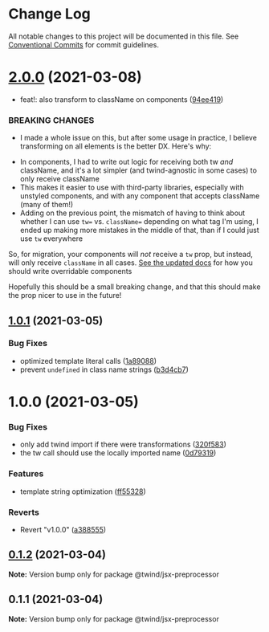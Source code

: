 # Change Log

All notable changes to this project will be documented in this file.
See [Conventional Commits](https://conventionalcommits.org) for commit guidelines.

# [2.0.0](https://github.com/tw-in-js/twind-jsx-preprocessor/compare/v1.0.1...v2.0.0) (2021-03-08)

- feat!: also transform to className on components ([94ee419](https://github.com/tw-in-js/twind-jsx-preprocessor/commit/94ee4190077742a2fa54084240226f8ea2ccd324))

### BREAKING CHANGES

- I made a whole issue on this, but after some usage in practice, I believe transforming on all elements is the better DX. Here's why:

* In components, I had to write out logic for receiving both tw _and_ className, and it's a lot simpler (and twind-agnostic in some cases) to only receive className
* This makes it easier to use with third-party libraries, especially with unstyled components, and with any component that accepts className (many of them!)
* Adding on the previous point, the mismatch of having to think about whether I can use `tw=` vs. `className=` depending on what tag I'm using, I ended up making more mistakes in the middle of that, than if I could just use `tw` everywhere

So, for migration, your components will _not_ receive a `tw` prop, but instead, will only receive `className` in all cases. [See the updated docs](https://github.com/tw-in-js/twind-jsx-preprocessor/blob/main/docs/tw-prop.md#tw-overrides) for how you should write overridable components

Hopefully this should be a small breaking change, and that this should make the prop nicer to use in the future!

## [1.0.1](https://github.com/tw-in-js/twind-jsx-preprocessor/compare/v1.0.0...v1.0.1) (2021-03-05)

### Bug Fixes

- optimized template literal calls ([1a89088](https://github.com/tw-in-js/twind-jsx-preprocessor/commit/1a89088c3c2d504d12530206dfe16501aacd20f6))
- prevent `undefined` in class name strings ([b3d4cb7](https://github.com/tw-in-js/twind-jsx-preprocessor/commit/b3d4cb7be197ea6f1ab8042ed7cd50f7a5dd57df))

# 1.0.0 (2021-03-05)

### Bug Fixes

- only add twind import if there were transformations ([320f583](https://github.com/tw-in-js/twind-jsx-preprocessor/commit/320f583e877036b9e787e5d0725cda4cd1acd33b))
- the tw call should use the locally imported name ([0d79319](https://github.com/tw-in-js/twind-jsx-preprocessor/commit/0d793195e9187671722523e789a6f7818d954d2a))

### Features

- template string optimization ([ff55328](https://github.com/tw-in-js/twind-jsx-preprocessor/commit/ff5532861878ff285fc277a6cad59ee3b4ecab68))

### Reverts

- Revert "v1.0.0" ([a388555](https://github.com/tw-in-js/twind-jsx-preprocessor/commit/a388555314d1b5b95e7cf8536c9e3a332fab437d))

## [0.1.2](https://github.com/tw-in-js/twind-jsx-preprocessor/compare/@twind/jsx-preprocessor@0.1.1...@twind/jsx-preprocessor@0.1.2) (2021-03-04)

**Note:** Version bump only for package @twind/jsx-preprocessor

## 0.1.1 (2021-03-04)

**Note:** Version bump only for package @twind/jsx-preprocessor
